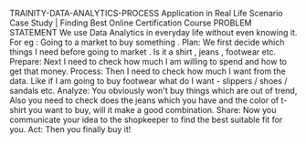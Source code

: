TRAINITY-DATA-ANALYTICS-PROCESS
Application in Real Life Scenario Case Study | Finding Best Online Certification Course
PROBLEM STATEMENT
We use Data Analytics in everyday life without even knowing it.
For eg : Going to a market to buy something .
Plan:
We first decide which things I need before going to market . Is it a shirt , jeans , footwear etc.
Prepare:
Next I need to check how much I am willing to spend and how to get that money.
Process:
Then I need to check how much I want from the data. Like if I am going to buy footwear what do I want - slippers / shoes / sandals etc.
Analyze:
You obviously won't buy things which are out of trend, Also you need to check does the jeans which you have and the color of t-shirt you want to buy, will it make a good combination.
Share:
Now you communicate your idea to the shopkeeper to find the best suitable fit for you.
Act:
Then you finally buy it!
